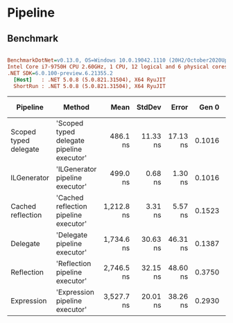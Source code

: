 # Pipeline

## Benchmark

``` ini

BenchmarkDotNet=v0.13.0, OS=Windows 10.0.19042.1110 (20H2/October2020Update)
Intel Core i7-9750H CPU 2.60GHz, 1 CPU, 12 logical and 6 physical cores
.NET SDK=6.0.100-preview.6.21355.2
  [Host]   : .NET 5.0.8 (5.0.821.31504), X64 RyuJIT
  ShortRun : .NET 5.0.8 (5.0.821.31504), X64 RyuJIT


```
|              Pipeline |                                    Method |       Mean |   StdDev |    Error |  Gen 0 |  Gen 1 | Gen 2 | Allocated |
|---------------------- |------------------------------------------ |-----------:|---------:|---------:|-------:|-------:|------:|----------:|
| Scoped typed delegate | &#39;Scoped typed delegate pipeline executor&#39; |   486.1 ns | 11.33 ns | 17.13 ns | 0.1016 | 0.0137 |     - |     640 B |
|           ILGenerator |           &#39;ILGenerator pipeline executor&#39; |   499.0 ns |  0.68 ns |  1.30 ns | 0.1016 | 0.0137 |     - |     640 B |
|     Cached reflection |     &#39;Cached reflection pipeline executor&#39; | 1,212.8 ns |  3.31 ns |  5.57 ns | 0.1523 | 0.0215 |     - |     960 B |
|              Delegate |              &#39;Delegate pipeline executor&#39; | 1,734.6 ns | 30.63 ns | 46.31 ns | 0.1387 | 0.0195 |     - |     880 B |
|            Reflection |            &#39;Reflection pipeline executor&#39; | 2,746.5 ns | 32.15 ns | 48.60 ns | 0.3750 | 0.0508 |     - |   2,376 B |
|            Expression |            &#39;Expression pipeline executor&#39; | 3,527.7 ns | 20.01 ns | 38.26 ns | 0.2930 | 0.1445 |     - |   1,856 B |
